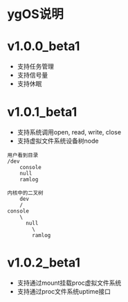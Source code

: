 ﻿# ygOS说明


# v1.0.0_beta1
- 支持任务管理
- 支持信号量
- 支持休眠

# v1.0.1_beta1
- 支持系统调用open, read, write, close 
- 支持虚拟文件系统设备树node

```
用户看到目录
/dev 
    console
    null 
    ramlog 
```

```
内核中的二叉树
    dev
    /
console
    \
      null
        \
        ramlog
```

# v1.0.2_beta1
-  支持通过mount挂载proc虚拟文件系统
-  支持通过proc文件系统uptime接口